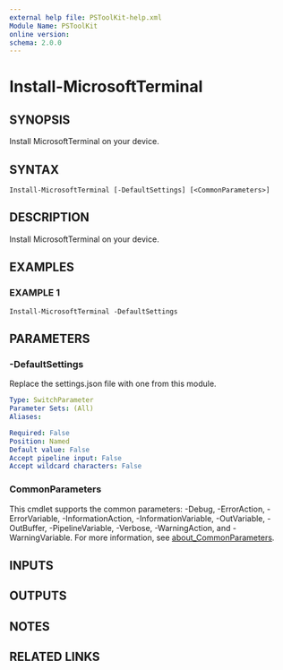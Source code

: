 ```yaml
---
external help file: PSToolKit-help.xml
Module Name: PSToolKit
online version:
schema: 2.0.0
---
```


# Install-MicrosoftTerminal

## SYNOPSIS
Install MicrosoftTerminal on your device.

## SYNTAX

```
Install-MicrosoftTerminal [-DefaultSettings] [<CommonParameters>]
```

## DESCRIPTION
Install MicrosoftTerminal on your device.

## EXAMPLES

### EXAMPLE 1
```
Install-MicrosoftTerminal -DefaultSettings
```

## PARAMETERS

### -DefaultSettings
Replace the settings.json file with one from this module.

```yaml
Type: SwitchParameter
Parameter Sets: (All)
Aliases:

Required: False
Position: Named
Default value: False
Accept pipeline input: False
Accept wildcard characters: False
```

### CommonParameters
This cmdlet supports the common parameters: -Debug, -ErrorAction, -ErrorVariable, -InformationAction, -InformationVariable, -OutVariable, -OutBuffer, -PipelineVariable, -Verbose, -WarningAction, and -WarningVariable. For more information, see [about_CommonParameters](http://go.microsoft.com/fwlink/?LinkID=113216).

## INPUTS

## OUTPUTS

## NOTES

## RELATED LINKS
